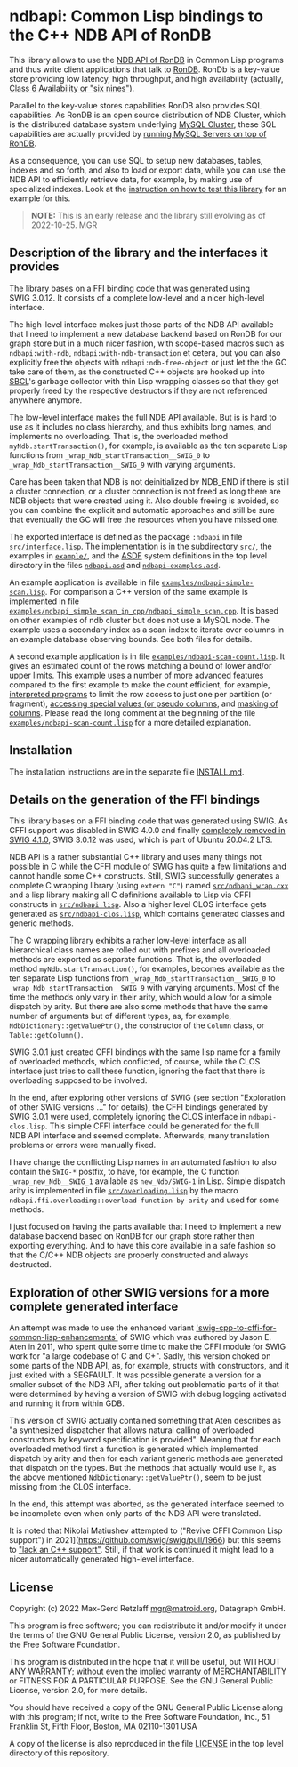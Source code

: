 # ndbapi: Common Lisp bindings to the C++ NDB API of RonDB

This library allows to use the
[NDB&nbsp;API of RonDB](https://docs.rondb.com/rondb_ndb_api/)
in Common Lisp programs and thus write client applications that
talk to [RonDB](https://www.rondb.com/).
RonDb is a key-value store providing low latency, high throughput,
and high availability (actually,
[Class 6 Availability or "six nines"](https://www.logicalclocks.com/blog/rondb-the-worlds-fastest-key-value-store-is-now-in-the-cloud)).

Parallel to the key-value stores capabilities RonDB also provides SQL
capabilities. As RonDB is an open source distribution of NDB
Cluster, which is the distributed database system underlying
[MySQL Cluster](https://www.mysql.com/products/cluster),
these SQL capabilities are actually provided by
[running MySQL Servers on top of RonDB](https://docs.rondb.com/rondb_arch/).

As a consequence, you can use SQL to setup new databases, tables,
indexes and so forth, and also to load or export data, while you can
use the NDB&nbsp;API to efficiently retrieve data, for example, by
making use of specialized indexes. Look at the [instruction on how
to test this library](INSTALL.md#testing-the-library) for an example
for this.

> **NOTE:** This is an early release and the library still evolving
> as of 2022-10-25. MGR

## Description of the library and the interfaces it provides

The library bases on a FFI binding code that was generated using
SWIG&nbsp;3.0.12. It consists of a complete low-level and a nicer
high-level interface.

The high-level interface makes just those parts of the NDB&nbsp;API available
that I need to implement a new database backend based on RonDB for our
graph store but in a much nicer fashion, with scope-based macros such
as `ndbapi:with-ndb`, `ndbapi:with-ndb-transaction` et cetera, but you
can also explicitly free the objects with `ndbapi:ndb-free-object` or
just let the the GC take care of them, as the constructed C++ objects
are hooked up into [SBCL](http://www.sbcl.org/)'s garbage collector with
thin Lisp wrapping classes so that they get properly freed by the respective
destructors if they are not referenced anywhere anymore.

The low-level interface makes the full NDB&nbsp;API available. But is is
hard to use as it includes no class hierarchy, and thus exhibits long
names, and implements no overloading. That is, the overloaded method
`myNdb.startTransaction()`, for example, is available as the ten
separate Lisp functions from `_wrap_Ndb_startTransaction__SWIG_0` to
`_wrap_Ndb_startTransaction__SWIG_9` with varying arguments.

Care has been taken that NDB is not deinitialized by NDB_END if there
is still a cluster connection, or a cluster connection is not freed as
long there are NDB objects that were created using it. Also double
freeing is avoided, so you can combine the explicit and automatic
approaches and still be sure that eventually the GC will free the
resources when you have missed one.

The exported interface is defined as the package `:ndbapi`
in file [`src/interface.lisp`](src/interface.lisp). The implementation
is in the subdirectory [`src/`](src/), the examples in [`example/`](examples/),
and the [ASDF](https://asdf.common-lisp.dev) system definitions in the
top level directory in the files [`ndbapi.asd`](ndbapi.asd) and
[`ndbapi-examples.asd`](ndbapi-examples.asd).

An example application is available in file
[`examples/ndbapi-simple-scan.lisp`](examples/ndbapi-simple-scan.lisp).
For comparison a C++ version of the same example is implemented in file
[`examples/ndbapi_simple_scan_in_cpp/ndbapi_simple_scan.cpp`](examples/ndbapi_simple_scan_in_cpp/ndbapi_simple_scan.cpp).
It is based on other examples of ndb cluster but does not use a MySQL node.
The example uses a secondary index as a scan index to iterate over columns
in an example database observing bounds. See both files for details.

A second example application is in file
[`examples/ndbapi-scan-count.lisp`](examples/ndbapi-scan-count.lisp).
It gives an estimated count of the rows matching a bound of lower
and/or upper limits. This example uses a number of more advanced features
compared to the first example to make the count efficient, for example,
[interpreted programs](https://docs.rondb.com/rondb_ndb_api/#interpreter-commands-as-part-of-ndb-api-operations) to limit the row access to just one per partition (or fragment),
[accessing special values (or pseudo columns](https://docs.rondb.com/rondb_ndb_api/#get-special-values), and [masking of columns](https://docs.rondb.com/rondb_ndb_api/#operation-options).
Please read the long comment at the beginning of the file
[`examples/ndbapi-scan-count.lisp`](examples/ndbapi-scan-count.lisp)
for a more detailed explanation.

## Installation

The installation instructions are in the separate file [INSTALL.md](INSTALL.md).


## Details on the generation of the FFI bindings

This library bases on a FFI binding code that was generated
using SWIG. As CFFI support was disabled in SWIG&nbsp;4.0.0 and finally
[completely removed in SWIG&nbsp;4.1.0](https://github.com/swig/swig/commit/cea25abca535fa27b89eedaf2dd978991b42e1a5),
SWIG&nbsp;3.0.12 was used, which is part of Ubuntu 20.04.2&nbsp;LTS.

NDB&nbsp;API is a rather substantial C++ library and uses many things not
possible in C while the CFFI module of SWIG has quite a few
limitations and cannot handle some C++ constructs. Still, SWIG
successfully generates a complete C wrapping library (using `extern "C"`)
named [`src/ndbapi_wrap.cxx`](src/ndbapi_wrap.cxx) and a lisp library
making all C definitions available to Lisp via CFFI constructs in
[`src/ndbapi.lisp`](src/ndbapi.lisp). Also a higher level CLOS interface
gets generated as [`src/ndbapi-clos.lisp`](src/ndbapi-clos.lisp), which
contains generated classes and generic methods.

The C wrapping library exhibits a rather low-level interface as all
hierarchical class names are rolled out with prefixes and all
overloaded methods are exported as separate functions. That is, the
overloaded method `myNdb.startTransaction()`, for examples, becomes
available as the ten separate Lisp functions from
`_wrap_Ndb_startTransaction__SWIG_0` to
`_wrap_Ndb_startTransaction__SWIG_9` with varying arguments.  Most of the time
the methods only vary in their arity, which would allow for a
simple dispatch by arity. But there are also some methods that have
the same number of arguments but of different types, as, for example,
`NdbDictionary::getValuePtr()`, the constructor of the `Column` class,
or `Table::getColumn()`.

SWIG&nbsp;3.0.1 just created CFFI bindings with the same lisp name for a
family of overloaded methods, which conflicted, of course, while the
CLOS interface just tries to call these function, ignoring the fact
that there is overloading supposed to be involved.

In the end, after exploring other versions of SWIG (see section
"Exploration of other SWIG versions ..." for details), the CFFI
bindings generated by SWIG&nbsp;3.0.1 were used, completely ignoring the
CLOS interface in `ndbapi-clos.lisp`. This simple CFFI interface could
be generated for the full NDB&nbsp;API interface and seemed complete.
Afterwards, many translation problems or errors were manually fixed.

I have change the conflicting Lisp names in an automated fashion to
also contain the `SWIG-*` postfix, to have, for example, the C function
`_wrap_new_Ndb__SWIG_1` available as `new_Ndb/SWIG-1` in Lisp. Simple
dispatch arity is implemented in file [`src/overloading.lisp`](src/overloading.lisp)
by the macro `ndbapi.ffi.overloading::overload-function-by-arity` and
used for some methods.

I just focused on having the parts available that I need to implement
a new database backend based on RonDB for our graph store rather then
exporting everything. And to have this core available in a safe
fashion so that the C/C++ NDB objects are properly constructed and
always destructed.


## Exploration of other SWIG versions for a more complete generated interface

An attempt was made to use the enhanced variant
['swig-cpp-to-cffi-for-common-lisp-enhancements`](https://github.com/glycerine/swig-cpp-to-cffi-for-common-lisp-enhancements)
of SWIG which was authored by Jason E. Aten in 2011, who spent quite
some time to make the CFFI module for SWIG work for "a large codebase
of C and C+". Sadly, this version choked on some parts of the NDB&nbsp;API,
as, for example, structs with constructors, and it just exited with
a SEGFAULT. It was possible generate a version for a smaller subset of
the NDB&nbsp;API, after taking out problematic parts of it that were determined
by having a version of SWIG with debug logging activated and running it
from within GDB.

This version of SWIG actually contained something that Aten describes as
"a synthesized dispatcher that allows natural calling of overloaded
constructors by keyword specification is provided". Meaning that for
each overloaded method first a function is generated which implemented
dispatch by arity and then for each variant generic methods are generated
that dispatch on the types. But the methods that actually would use it, as
the above mentioned `NdbDictionary::getValuePtr()`, seem to be just missing
from the CLOS interface.

In the end, this attempt was aborted, as the generated interface seemed
to be incomplete even when only parts of the NDB&nbsp;API were translated.

It is noted that Nikolai Matiushev attempted to ("Revive CFFI Common Lisp support")
in 2021](https://github.com/swig/swig/pull/1966) but this seems to
["lack an C++ support"](https://github.com/swig/swig/pull/2200#issuecomment-1114257038).
Still, if that work is continued it might lead to a nicer automatically
generated high-level interface.


## License

Copyright (c) 2022 Max-Gerd Retzlaff <mgr@matroid.org>, Datagraph GmbH.

This program is free software; you can redistribute it and/or modify
it under the terms of the GNU General Public License, version 2.0,
as published by the Free Software Foundation.

This program is distributed in the hope that it will be useful,
but WITHOUT ANY WARRANTY; without even the implied warranty of
MERCHANTABILITY or FITNESS FOR A PARTICULAR PURPOSE. See the
GNU General Public License, version 2.0, for more details.

You should have received a copy of the GNU General Public License
along with this program; if not, write to the Free Software
Foundation, Inc., 51 Franklin St, Fifth Floor, Boston, MA
02110-1301 USA

A copy of the license is also reproduced in the file [LICENSE](LICENSE)
in the top level directory of this repository.
